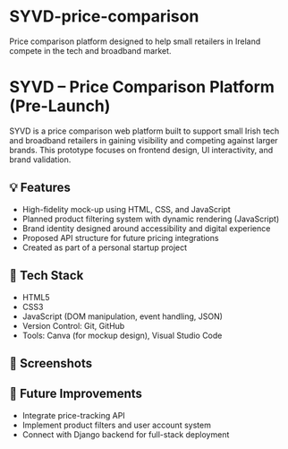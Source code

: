 # SYVD-price-comparison
Price comparison platform designed to help small retailers in Ireland compete in the tech and broadband market.

# SYVD – Price Comparison Platform (Pre-Launch)

SYVD is a price comparison web platform built to support small Irish tech and broadband retailers in gaining visibility and competing against larger brands. This prototype focuses on frontend design, UI interactivity, and brand validation.

## 💡 Features
- High-fidelity mock-up using HTML, CSS, and JavaScript
- Planned product filtering system with dynamic rendering (JavaScript)
- Brand identity designed around accessibility and digital experience
- Proposed API structure for future pricing integrations
- Created as part of a personal startup project

## 🔧 Tech Stack
- HTML5  
- CSS3  
- JavaScript (DOM manipulation, event handling, JSON)
- Version Control: Git, GitHub  
- Tools: Canva (for mockup design), Visual Studio Code  

## 📌 Screenshots


## 🚀 Future Improvements
- Integrate price-tracking API  
- Implement product filters and user account system  
- Connect with Django backend for full-stack deployment  
